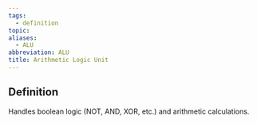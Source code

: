 ```yaml
---
tags:
  - definition
topic: 
aliases:
  - ALU
abbreviation: ALU
title: Arithmetic Logic Unit
---
```

## Definition
Handles boolean logic (NOT, AND, XOR, etc.) and arithmetic calculations.
